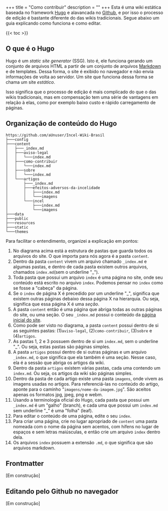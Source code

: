 +++
title = "Como contribuir"
description = ""
+++
Esta é uma wiki estática baseada no framework [Hugo](https://gohugo.io/) e alavancada no [Github](https://github.com/), e por isso o processo de edição é bastante diferente do das wikis tradicionais. Segue abaixo um guia explicando como funciona e como editar.

{{< toc >}}

## O que é o Hugo
Hugo é um *static site generator* (SSG). Isto é, ele funciona gerando um conjunto de arquivos HTML a partir de um conjunto de arquivos [Markdown](https://pt.wikipedia.org/wiki/Markdown) e de templates. Dessa forma, o site é exibido no navegador e não envia informações de volta ao servidor. Um site que funciona dessa forma se chama um site *estático*.

Isso significa que o processo de edição é mais complicado do que o das wikis tradicionais, mas em compensação tem uma série de vantagens em relação à elas, como por exemplo baixo custo e rápido carregamento de páginas.

## Organização de conteúdo do Hugo
```
https://github.com/aUnuser/Incel-Wiki-Brasil
├───config
├───content
│   ├───_index.md
│   ├───aviso-legal
│   │   └───index.md
│   ├───como-contribuir
│   │   └───index.md
│   ├───sobre
│   │   └───index.md
│   └───artigos
│       ├───_index.md
│       ├───efeitos-adversos-da-incelidade
│       │   ├───index.md
│       │   └───imagens
│       └───incel
│           ├───index.md
│           └───imagens
├───data
├───public
├───resources
├───static
└───themes
```
Para facilitar o entendimento, organizei a explicação em pontos:
1. No diagrama acima está a estrutura de pastas que guarda todos os arquivos do site. O que importa para nós agora é a pasta `content`.
2. Dentro da pasta `content` vivem um arquivo chamado `_index.md` e algumas pastas, e dentro de cada pasta existem outros arquivos, chamados `index.md`(sem o underline "_").
3. Toda pasta que possui um arquivo `index` é uma página no site, onde seu conteúdo está escrito no arquivo `index`. Podemos pensar no `index` como se fosse a "cabeça" da página.
4. Se o `index` de página X é precedido por um underline "_", significa que existem outras páginas debaixo dessa página X na hierarquia. Ou seja, significa que essa página X é uma *seção*.
5. A pasta `content` então é uma página que abriga todas as outras páginas do site, ou uma seção. O seu `_index.md` possui o conteúdo da [página inicial do site](/).
6. Como pode ser visto no diagrama, a pasta `content` possui dentro de si as seguintes pastas: (1)`aviso-legal`, (2)`como-contribuir`, (3)`sobre` e (4)`artigos`.
7. As pastas 1, 2 e 3 possuem dentro de si um `index.md`, sem o underline "_". Ou seja, estas pastas são páginas simples.
8. A pasta `artigos` possui dentro de si outras páginas e um arquivo `_index.md`, o que significa que ela também é uma seção. Nesse caso, ela é a sessão que abriga os artigos da wiki.
9. Dentro da pasta `artigos` existem várias pastas, cada uma contendo um `index.md`. Ou seja, os artigos da wiki são páginas simples.
10. Dentro da pasta de cada artigo existe uma pasta `imagens`, onde vivem as imagens usadas no artigos. Para referenciá-las no conteúdo do artigo, aponte para o caminho "`imagens/nome-da-imagem.jpg`". São aceitos apenas os formatos jpg, jpeg, png e webm.
11. Usando a terminologia oficial do Hugo, cada pasta que possui um `_index.md` é um "galho" (branch), e cada uma que possui um `index.md` sem underline "_" é uma "folha" (leaf).
12. Para editar o conteúdo de uma página, edite o seu `index`.
13. Para criar uma página, crie no lugar apropriado de `content` uma pasta nomeada com o nome da página sem acentos, com hífens no lugar de espaços e sem letras maiúsculas, e então crie um arquivo `index` dentro dela.
14. Os arquivos `index` possuem a extensão `.md`, o que significa que são arquivos markdown.

## Frontmatter
[Em construção]

## Editando pelo Github no navegador
[Em construção]